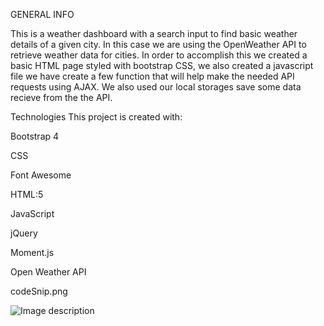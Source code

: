 GENERAL INFO

This is a weather dashboard with a search input to find basic weather details of a given city. In this case we are using the OpenWeather API to retrieve weather data for cities. 
In order to accomplish this we created a basic HTML page styled with bootstrap CSS, we also created a javascript file  we have create a few function that will help make the needed API requests using AJAX. We also used our local storages save some data recieve from the the API. 

Technologies
This project is created with:

Bootstrap 4

CSS

Font Awesome

HTML:5

JavaScript

jQuery

Moment.js

Open Weather API

codeSnip.png

![Image description](Images/ScreenShot.png)

